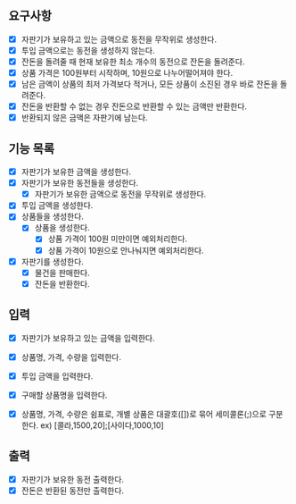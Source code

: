 ## 요구사항
- [x]  자판기가 보유하고 있는 금액으로 동전을 무작위로 생성한다.
- [x] 투입 금액으로는 동전을 생성하지 않는다.
- [x] 잔돈을 돌려줄 때 현재 보유한 최소 개수의 동전으로 잔돈을 돌려준다.
- [x] 상품 가격은 100원부터 시작하며, 10원으로 나누어떨어져야 한다.
- [x] 남은 금액이 상품의 최저 가격보다 적거나, 모든 상품이 소진된 경우 바로 잔돈을 돌려준다.
- [x] 잔돈을 반환할 수 없는 경우 잔돈으로 반환할 수 있는 금액만 반환한다.
- [x] 반환되지 않은 금액은 자판기에 남는다.

## 기능 목록
- [x] 자판기가 보유한 금액을 생성한다.
- [x] 자판기가 보유한 동전들을 생성한다.
	- [x] 자판기가 보유한 금액으로 동전을 무작위로 생성한다.
- [x] 투입 금액을 생성한다.
- [x] 상품들을 생성한다.
	- [x] 상품을 생성한다.
		- [x] 상품 가격이 100원 미만이면 예외처리한다.
		- [x] 상품 가격이 10원으로 안나눠지면 예외처리한다.
- [x] 자판기를 생성한다.
	- [x] 물건을 판매한다.
	- [x] 잔돈을 반환한다.

## 입력
- [x] 자판기가 보유하고 있는 금액을 입력한다.
- [x] 상품명, 가격, 수량을 입력한다.
- [x] 투입 금액을 입력한다.
- [x] 구매할 상품명을 입력한다.
- [x] 상품명, 가격, 수량은 쉼표로, 개별 상품은 대괄호([])로 묶어 세미콜론(;)으로 구분한다. ex) 
[콜라,1500,20];[사이다,1000,10]


## 출력
- [x] 자판기가 보유한 동전 출력한다.
- [x] 잔돈은 반환된 동전만 출력한다.